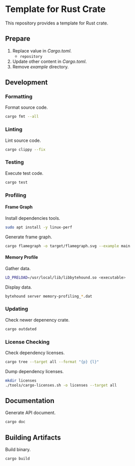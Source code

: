 # Template for Rust Crate

This repository provides a template for Rust crate.

## Prepare

1. Replace value in *Cargo.toml*.
   * `repository`
2. Update other content in *Cargo.toml*.
3. Remove *example* directory.

## Development

### Formatting

Format source code.

```sh
cargo fmt --all
```

### Linting

Lint source code.

```sh
cargo clippy --fix
```

### Testing

Execute test code.

```sh
cargo test
```

### Profiling

#### Frame Graph

Install dependencies tools.

```sh
sudo apt install -y linux-perf
```

Generate frame graph.

```sh
cargo flamegraph -o target/flamegraph.svg --example main
```

#### Memory Profile

Gather data.

```sh
LD_PRELOAD=/usr/local/lib/libbytehound.so <executable>
```

Display data.

```sh
bytehound server memory-profiling_*.dat
```

### Updating

Check newer depenency crate.

```sh
cargo outdated
```

### License Checking

Check dependency licenses.

```sh
cargo tree --target all --format "{p} {l}"
```

Dump dependency licenses.

```sh
mkdir licenses
./tools/cargo-licenses.sh -o licenses --target all
```

## Documentation

Generate API document.

```sh
cargo doc
```

## Building Artifacts

Build binary.

```sh
cargo build
```
